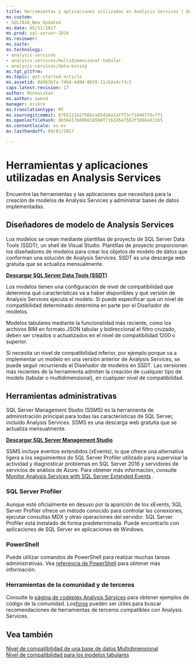 ```yaml
---
title: Herramientas y aplicaciones utilizadas en Analysis Services | Documentos de Microsoft
ms.custom:
- SQL2016_New_Updated
ms.date: 05/11/2017
ms.prod: sql-server-2016
ms.reviewer: 
ms.suite: 
ms.technology:
- analysis-services
- analysis-services/multidimensional-tabular
- analysis-services/data-mining
ms.tgt_pltfrm: 
ms.topic: get-started-article
ms.assetid: 0ddb3b7a-7464-4d04-8659-11cb2e4cf3c3
caps.latest.revision: 17
author: Minewiskan
ms.author: owend
manager: erikre
ms.translationtype: MT
ms.sourcegitcommit: 876522142756bca05416a1afff3cf10467f4c7f1
ms.openlocfilehash: 8b56417b89b618598f716245e7562f5986a911b5
ms.contentlocale: es-es
ms.lasthandoff: 09/01/2017

---
```

# <a name="tools-and-applications-used-in-analysis-services"></a>Herramientas y aplicaciones utilizadas en Analysis Services
  Encuentre las herramientas y las aplicaciones que necesitará para la creación de modelos de Analysis Services y administrar bases de datos implementadas.  
  
## <a name="analysis-services-model-designers"></a>Diseñadores de modelo de Analysis Services  
 Los modelos se crean mediante plantillas de proyecto de SQL Server Data Tools (SSDT), un shell de Visual Studio. Plantillas de proyecto proporcionan los diseñadores de modelos para crear los objetos de modelo de datos que conforman una solución de Analysis Services. SSDT es una descarga web gratuita que se actualiza mensualmente.

 **[Descargar SQL Server Data Tools (SSDT)](https://docs.microsoft.com/sql/ssdt/download-sql-server-data-tools-ssdt)** 
  
 Los modelos tienen una configuración de nivel de compatibilidad que determina qué características va a haber disponibles y qué versión de Analysis Services ejecuta el modelo.  Si puede especificar que un nivel de compatibilidad determinado determina en parte por el Diseñador de modelos.  
  
 Modelos tabulares mediante la funcionalidad más reciente, como los archivos BIM en formato JSON tabular y bidireccional el filtro cruzado, deben ser creados o actualizados en el nivel de compatibilidad 1200 o superior.  
  
 Si necesita un nivel de compatibilidad inferior, por ejemplo porque va a implementar un modelo en una versión anterior de Analysis Services, se puede seguir recurriendo el Diseñador de modelos en SSDT. Las versiones más recientes de la herramienta admiten la creación de cualquier tipo de modelo (tabular o multidimensional), en cualquier nivel de compatibilidad.   

## <a name="administrative-tools"></a>Herramientas administrativas  
  
 SQL Server Management Studio (SSMS) es la herramienta de administración principal para todas las características de SQL Server, incluido Analysis Services. SSMS es una descarga web gratuita que se actualiza mensualmente. 
  
**[Descargar SQL Server Management Studio](https://msdn.microsoft.com/library/mt238290.aspx)** 
  
 SSMS incluye eventos extendidos (xEvents), lo que ofrece una alternativa ligera a los seguimientos de SQL Server Profiler utilizado para supervisar la actividad y diagnosticar problemas en SQL Server 2016 y servidores de servicios de análisis de Azure. Para obtener más información, consulte [Monitor Analysis Services with SQL Server Extended Events](../analysis-services/instances/monitor-analysis-services-with-sql-server-extended-events.md) .  
  
### <a name="sql-server-profiler"></a>SQL Server Profiler  
 Aunque esté oficialmente en desuso por la aparición de los xEvents, SQL Server Profiler ofrece un método conocido para controlar las conexiones, ejecutar consultas MDX y otras operaciones del servidor. SQL Server Profiler está instalado de forma predeterminada. Puede encontrarlo con aplicaciones de SQL Server en aplicaciones de Windows.  
  
### <a name="powershell"></a>PowerShell  
 Puede utilizar comandos de PowerShell para realizar muchas tareas administrativas. Vea [referencia de PowerShell](../analysis-services/powershell/analysis-services-powershell-reference.md) para obtener más información.  
  
### <a name="community-and-third-party-tools"></a>Herramientas de la comunidad y de terceros  
 Consulte la [página de codeplex Analysis Services](http://sqlsrvanalysissrvcs.codeplex.com/) para obtener ejemplos de código de la comunidad. Los[foros](http://social.msdn.microsoft.com/Forums/sqlserver/home?forum=sqlanalysisservices) pueden ser útiles para buscar recomendaciones de herramientas de terceros compatibles con Analysis Services.  
  
## <a name="see-also"></a>Vea también  
 [Nivel de compatibilidad de una base de datos Multidimensional](../analysis-services/multidimensional-models/compatibility-level-of-a-multidimensional-database-analysis-services.md)   
 [Nivel de compatibilidad para los modelos tabulares](../analysis-services/tabular-models/compatibility-level-for-tabular-models-in-analysis-services.md)  
  
  
